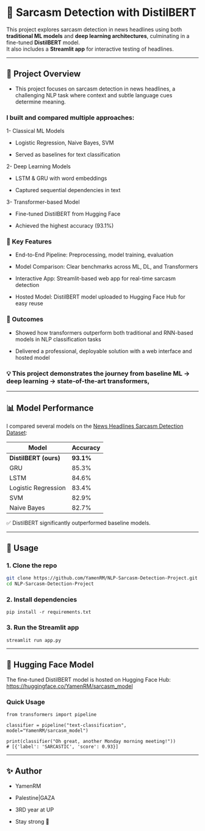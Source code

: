 # 📰 Sarcasm Detection with DistilBERT  

This project explores sarcasm detection in news headlines using both **traditional ML models** and **deep learning architectures**, culminating in a fine-tuned **DistilBERT** model.  
It also includes a **Streamlit app** for interactive testing of headlines.  

---

## 📖 Project Overview

 - This project focuses on sarcasm detection in news headlines, a challenging NLP task where context and subtle language cues determine meaning.

### I built and compared multiple approaches:

 1- Classical ML Models

   - Logistic Regression, Naive Bayes, SVM

   - Served as baselines for text classification

 2- Deep Learning Models

   - LSTM & GRU with word embeddings

   - Captured sequential dependencies in text

 3- Transformer-based Model

   - Fine-tuned DistilBERT from Hugging Face

   - Achieved the highest accuracy (93.1%)

### 🔑 Key Features

 - End-to-End Pipeline: Preprocessing, model training, evaluation

 - Model Comparison: Clear benchmarks across ML, DL, and Transformers

 - Interactive App: Streamlit-based web app for real-time sarcasm detection

 - Hosted Model: DistilBERT model uploaded to Hugging Face Hub for easy reuse

### 🎯 Outcomes

 - Showed how transformers outperform both traditional and RNN-based models in NLP classification tasks

 - Delivered a professional, deployable solution with a web interface and hosted model

### 💡 This project demonstrates the journey from baseline ML → deep learning → state-of-the-art transformers,






---

## 📊 Model Performance

I compared several models on the [News Headlines Sarcasm Detection Dataset](https://www.kaggle.com/rmisra/news-headlines-dataset-for-sarcasm-detection):

| Model                | Accuracy |
|-----------------------|----------|
| **DistilBERT (ours)** | **93.1%** |
| GRU                  | 85.3% |
| LSTM                 | 84.6% |
| Logistic Regression  | 83.4% |
| SVM                  | 82.9% |
| Naive Bayes          | 82.7% |

✅ DistilBERT significantly outperformed baseline models.  


---

## 🚀 Usage

### 1. Clone the repo
```bash
git clone https://github.com/YamenRM/NLP-Sarcasm-Detection-Project.git
cd NLP-Sarcasm-Detection-Project
```
### 2. Install dependencies
```
pip install -r requirements.txt

```
### 3. Run the Streamlit app
```
streamlit run app.py

```

---

## 🤗 Hugging Face Model
The fine-tuned DistilBERT model is hosted on Hugging Face Hub:
https://huggingface.co/YamenRM/sarcasm_model

### Quick Usage
```
from transformers import pipeline

classifier = pipeline("text-classification", model="YamenRM/sarcasm_model")

print(classifier("Oh great, another Monday morning meeting!"))
# [{'label': 'SARCASTIC', 'score': 0.93}]

```

---

## ✨ Author

 - YamenRM
 - Palestine|GAZA
 - 3RD year at UP

 - Stay strong 💪
